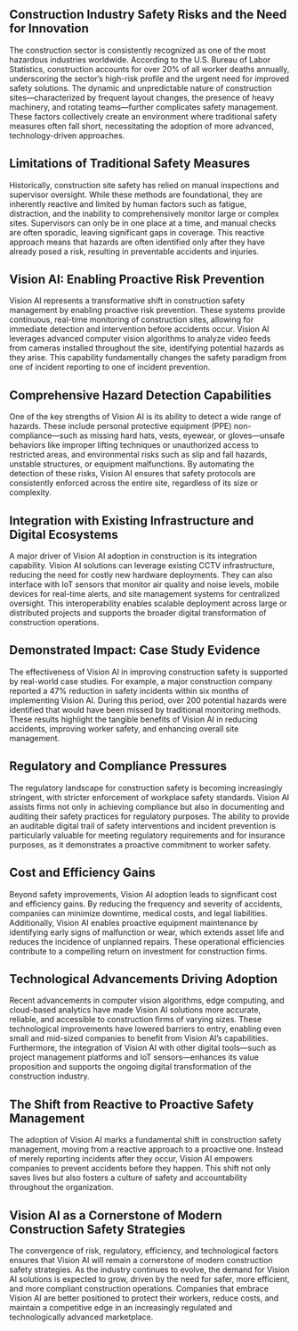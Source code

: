 ## Construction Industry Safety Risks and the Need for Innovation

The construction sector is consistently recognized as one of the most hazardous industries worldwide. According to the U.S. Bureau of Labor Statistics, construction accounts for over 20% of all worker deaths annually, underscoring the sector’s high-risk profile and the urgent need for improved safety solutions. The dynamic and unpredictable nature of construction sites—characterized by frequent layout changes, the presence of heavy machinery, and rotating teams—further complicates safety management. These factors collectively create an environment where traditional safety measures often fall short, necessitating the adoption of more advanced, technology-driven approaches.

## Limitations of Traditional Safety Measures

Historically, construction site safety has relied on manual inspections and supervisor oversight. While these methods are foundational, they are inherently reactive and limited by human factors such as fatigue, distraction, and the inability to comprehensively monitor large or complex sites. Supervisors can only be in one place at a time, and manual checks are often sporadic, leaving significant gaps in coverage. This reactive approach means that hazards are often identified only after they have already posed a risk, resulting in preventable accidents and injuries.

## Vision AI: Enabling Proactive Risk Prevention

Vision AI represents a transformative shift in construction safety management by enabling proactive risk prevention. These systems provide continuous, real-time monitoring of construction sites, allowing for immediate detection and intervention before accidents occur. Vision AI leverages advanced computer vision algorithms to analyze video feeds from cameras installed throughout the site, identifying potential hazards as they arise. This capability fundamentally changes the safety paradigm from one of incident reporting to one of incident prevention.

## Comprehensive Hazard Detection Capabilities

One of the key strengths of Vision AI is its ability to detect a wide range of hazards. These include personal protective equipment (PPE) non-compliance—such as missing hard hats, vests, eyewear, or gloves—unsafe behaviors like improper lifting techniques or unauthorized access to restricted areas, and environmental risks such as slip and fall hazards, unstable structures, or equipment malfunctions. By automating the detection of these risks, Vision AI ensures that safety protocols are consistently enforced across the entire site, regardless of its size or complexity.

## Integration with Existing Infrastructure and Digital Ecosystems

A major driver of Vision AI adoption in construction is its integration capability. Vision AI solutions can leverage existing CCTV infrastructure, reducing the need for costly new hardware deployments. They can also interface with IoT sensors that monitor air quality and noise levels, mobile devices for real-time alerts, and site management systems for centralized oversight. This interoperability enables scalable deployment across large or distributed projects and supports the broader digital transformation of construction operations.

## Demonstrated Impact: Case Study Evidence

The effectiveness of Vision AI in improving construction safety is supported by real-world case studies. For example, a major construction company reported a 47% reduction in safety incidents within six months of implementing Vision AI. During this period, over 200 potential hazards were identified that would have been missed by traditional monitoring methods. These results highlight the tangible benefits of Vision AI in reducing accidents, improving worker safety, and enhancing overall site management.

## Regulatory and Compliance Pressures

The regulatory landscape for construction safety is becoming increasingly stringent, with stricter enforcement of workplace safety standards. Vision AI assists firms not only in achieving compliance but also in documenting and auditing their safety practices for regulatory purposes. The ability to provide an auditable digital trail of safety interventions and incident prevention is particularly valuable for meeting regulatory requirements and for insurance purposes, as it demonstrates a proactive commitment to worker safety.

## Cost and Efficiency Gains

Beyond safety improvements, Vision AI adoption leads to significant cost and efficiency gains. By reducing the frequency and severity of accidents, companies can minimize downtime, medical costs, and legal liabilities. Additionally, Vision AI enables proactive equipment maintenance by identifying early signs of malfunction or wear, which extends asset life and reduces the incidence of unplanned repairs. These operational efficiencies contribute to a compelling return on investment for construction firms.

## Technological Advancements Driving Adoption

Recent advancements in computer vision algorithms, edge computing, and cloud-based analytics have made Vision AI solutions more accurate, reliable, and accessible to construction firms of varying sizes. These technological improvements have lowered barriers to entry, enabling even small and mid-sized companies to benefit from Vision AI’s capabilities. Furthermore, the integration of Vision AI with other digital tools—such as project management platforms and IoT sensors—enhances its value proposition and supports the ongoing digital transformation of the construction industry.

## The Shift from Reactive to Proactive Safety Management

The adoption of Vision AI marks a fundamental shift in construction safety management, moving from a reactive approach to a proactive one. Instead of merely reporting incidents after they occur, Vision AI empowers companies to prevent accidents before they happen. This shift not only saves lives but also fosters a culture of safety and accountability throughout the organization.

## Vision AI as a Cornerstone of Modern Construction Safety Strategies

The convergence of risk, regulatory, efficiency, and technological factors ensures that Vision AI will remain a cornerstone of modern construction safety strategies. As the industry continues to evolve, the demand for Vision AI solutions is expected to grow, driven by the need for safer, more efficient, and more compliant construction operations. Companies that embrace Vision AI are better positioned to protect their workers, reduce costs, and maintain a competitive edge in an increasingly regulated and technologically advanced marketplace.

